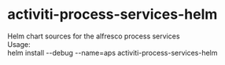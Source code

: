 # activiti-process-services-helm
Helm chart sources for the alfresco process services
<br>Usage:
<br>helm install --debug --name=aps activiti-process-services-helm
